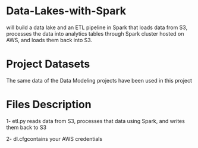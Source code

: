 # Data-Lakes-with-Spark
will build a data lake and an ETL pipeline in Spark that loads data from S3, processes the data into analytics tables through Spark cluster hosted on AWS, and loads them back into S3. 

# Project Datasets
The same data of the Data Modeling projects have been used in this project

# Files Description
1- etl.py reads data from S3, processes that data using Spark, and writes them back to S3

2- dl.cfgcontains your AWS credentials


